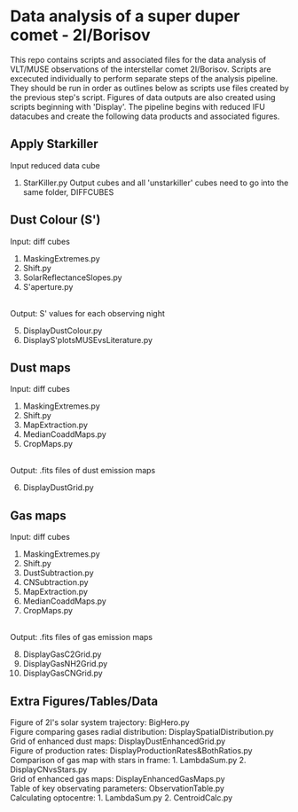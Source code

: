 # Data analysis of a super duper comet - 2I/Borisov

This repo contains scripts and associated files for the data analysis of VLT/MUSE observations of the interstellar comet 2I/Borisov.
Scripts are excecuted individually to perform separate steps of the analysis pipeline. They should be run in order as outlines below as scripts use files created by the previous step's script. Figures of data outputs are also created using scripts beginning with 'Display'. The pipeline begins with reduced IFU datacubes and create the following data products and associated figures.

## Apply Starkiller
Input reduced data cube
1. StarKiller.py
Output cubes and all 'unstarkiller' cubes need to go into the same folder, DIFFCUBES

## Dust Colour (S')
Input: diff cubes
1. MaskingExtremes.py
2. Shift.py
3. SolarReflectanceSlopes.py
4. S'aperture.py

<br>Output: S' values for each observing night

5. DisplayDustColour.py
6. DisplayS'plotsMUSEvsLiterature.py

## Dust maps
Input: diff cubes
1. MaskingExtremes.py
2. Shift.py
3. MapExtraction.py 
4. MedianCoaddMaps.py
5. CropMaps.py

<br>Output: .fits files of dust emission maps

6. DisplayDustGrid.py

## Gas maps
Input: diff cubes
1. MaskingExtremes.py
2. Shift.py
3. DustSubtraction.py
4. CNSubtraction.py
5. MapExtraction.py
6. MedianCoaddMaps.py
7. CropMaps.py

<br>Output: .fits files of gas emission maps

8. DisplayGasC2Grid.py
9. DisplayGasNH2Grid.py
10. DisplayGasCNGrid.py

## Extra Figures/Tables/Data
Figure of 2I's solar system trajectory: BigHero.py
<br>Figure comparing gases radial distribution: DisplaySpatialDistribution.py
<br>Grid of enhanced dust maps: DisplayDustEnhancedGrid.py
<br>Figure of production rates: DisplayProductionRates&BothRatios.py
<br>Comparison of gas map with stars in frame: 1. LambdaSum.py 2. DisplayCNvsStars.py
<br>Grid of enhanced gas maps: DisplayEnhancedGasMaps.py
<br>Table of key observating parameters: ObservationTable.py
<br>Calculating optocentre: 1. LambdaSum.py 2. CentroidCalc.py

